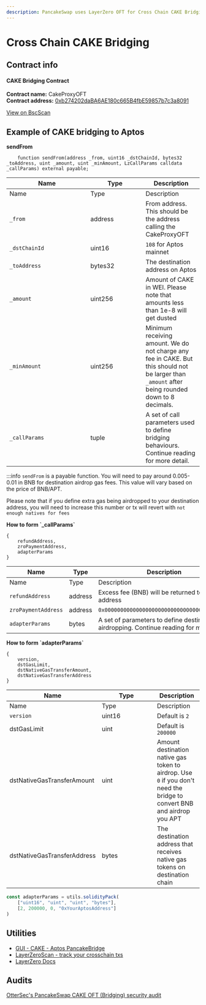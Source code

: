 ```yaml
---
description: PancakeSwap uses LayerZero OFT for Cross Chain CAKE Bridging
---
```


# Cross Chain CAKE Bridging

## Contract info

#### **CAKE Bridging Contract**

**Contract name:** CakeProxyOFT\
**Contract address:** [0xb274202daBA6AE180c665B4fbE59857b7c3a8091](https://bscscan.com/address/0xb274202daBA6AE180c665B4fbE59857b7c3a8091#code)

[View on BscScan](https://bscscan.com/address/0xb274202daBA6AE180c665B4fbE59857b7c3a8091#code)

## Example of CAKE bridging to Aptos

**sendFrom**


```solidity
    function sendFrom(address _from, uint16 _dstChainId, bytes32 _toAddress, uint _amount, uint _minAmount, LzCallParams calldata _callParams) external payable;
```

<table data-header-hidden><thead><tr><th width="195.33333333333331">Name</th><th width="128">Type</th><th>Description</th></tr></thead><tbody><tr><td>Name</td><td>Type</td><td>Description</td></tr><tr><td><code>_from</code></td><td>address</td><td>From address. This should be the address calling the CakeProxyOFT</td></tr><tr><td><code>_dstChainId</code></td><td>uint16</td><td><code>108</code> for Aptos mainnet</td></tr><tr><td><code>_toAddress</code></td><td>bytes32</td><td>The destination address on Aptos</td></tr><tr><td><code>_amount</code></td><td>uint256</td><td>Amount of CAKE in WEI. Please note that amounts less than 1e-8 will get dusted</td></tr><tr><td><code>_minAmount</code></td><td>uint256</td><td>Minimum receiving amount. We do not charge any fee in CAKE. But this should not be larger than <code>_amount</code> after being rounded down to 8 decimals.</td></tr><tr><td><code>_callParams</code></td><td>tuple</td><td>A set of call parameters used to define bridging behaviours. Continue reading for more detail.</td></tr></tbody></table>

:::info
`sendFrom` is a payable function. You will need to pay around 0.005-0.01 in BNB for destination airdrop gas fees. This value will vary based on the price of BNB/APT.&#x20;

Please note that if you define extra gas being airdropped to your destination address, you will need to increase this number or tx will revert with `not enough natives for fees`

**How to form \`\_callParams\`**

```solidity
{
    refundAddress,
    zroPaymentAddress,
    adapterParams
}
```

<table data-header-hidden><thead><tr><th width="220.33333333333331">Name</th><th width="128">Type</th><th>Description</th></tr></thead><tbody><tr><td>Name</td><td>Type</td><td>Description</td></tr><tr><td><code>refundAddress</code></td><td>address</td><td>Excess fee (BNB) will be returned to this address </td></tr><tr><td><code>zroPaymentAddress</code></td><td>address</td><td><code>0x0000000000000000000000000000000000000000</code></td></tr><tr><td><code>adapterParams</code></td><td>bytes</td><td>A set of parameters to define destination gas airdropping. Continue reading for more detail.</td></tr></tbody></table>

**How to form \`adapterParams\`**

```solidity
{
    version,
    dstGasLimit,
    dstNativeGasTransferAmount,
    dstNativeGasTransferAddress
}
```

<table data-header-hidden><thead><tr><th width="220.33333333333331">Name</th><th width="128">Type</th><th>Description</th></tr></thead><tbody><tr><td>Name</td><td>Type</td><td>Description</td></tr><tr><td><code>version</code></td><td>uint16</td><td>Default is <code>2</code></td></tr><tr><td>dstGasLimit</td><td>uint</td><td>Default is <code>200000</code></td></tr><tr><td>dstNativeGasTransferAmount</td><td>uint</td><td>Amount destination native gas token to airdrop. Use <code>0</code> if you don't need the bridge to convert BNB and airdrop you APT</td></tr><tr><td>dstNativeGasTransferAddress</td><td>bytes</td><td>The destination address that receives native gas tokens on destination chain</td></tr></tbody></table>

```javascript
const adapterParams = utils.solidityPack(
    ["uint16", "uint", "uint", "bytes"],
    [2, 200000, 0, "0xYourAptosAddress"]
)
```

## Utilities

* [GUI - CAKE - Aptos PancakeBridge](https://bridge.pancakeswap.finance/aptos)
* [LayerZeroScan - track your crosschain txs](https://layerzeroscan.com/)
* [LayerZero Docs](https://layerzero.gitbook.io/docs/)

## Audits

[OtterSec's PancakeSwap CAKE OFT (Bridging) security audit](/contracts-aptos/README#audit)
